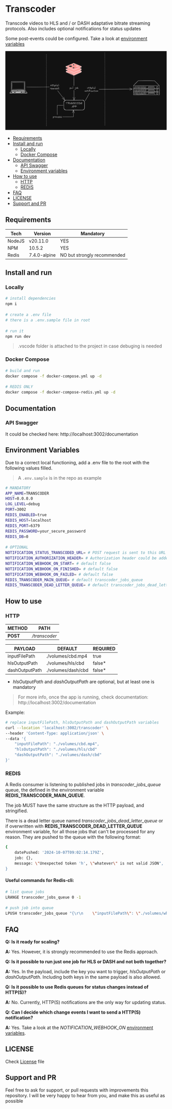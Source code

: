 # Transcoder

Transcode videos to HLS and / or DASH adaptative bitrate streaming protocols. Also includes optional notifications for status updates

Some post-events could be configured. Take a look at [environment variables](#environment-variables)

![Architechture](./assets/arch.png)

* [Requirements](#requirements)
* [Install and run](#install-and-run)
    * [Locally](#locally)
    * [Docker Compose](#docker-compose)
* [Documentation](#documentation)
    * [API Swagger](#api-swagger)
    * [Environment variables](#environment-variables)
* [How to use](#how-to-use)
    * [HTTP](#http)
    * [REDIS](#redis)
* [FAQ](#faq)
* [LICENSE](#license)
* [Support and PR](#support-and-pr)

## Requirements
| Tech       	| Version  	   | Mandatory  
|------------	|--------------|--------------|
| NodeJS     	| v20.11.0 	   | YES
| NPM        	| 10.5.2   	   | YES
| Redis         | 7.4.0-alpine | NO but strongly recommended

## Install and run
### Locally
```sh
# install dependencies
npm i

# create a .env file
# there is a .env.sample file in root

# run it
npm run dev
```
> .vscode folder is attached to the project in case debuging is needed

### Docker Compose
```sh
# build and run
docker compose -f docker-compose.yml up -d

# REDIS ONLY
docker compose -f docker-compose-redis.yml up -d
```

## Documentation
### API Swagger
It could be checked here: http://localhost:3002/documentation

## Environment Variables
Due to a correct local functioning, add a .env file to the root with the following values filled.

> A `.env.sample` is in the repo as example

```sh
# MANDATORY
APP_NAME=TRANSCODER
HOST=0.0.0.0
LOG_LEVEL=debug
PORT=3002
REDIS_ENABLED=true
REDIS_HOST=localhost
REDIS_PORT=6379
REDIS_PASSWORD=your_secure_password
REDIS_DB=0

# OPTIONAL
NOTIFICATION_STATUS_TRANSCODED_URL= # POST request is sent to this URL for transcoding status updates
NOTIFICATION_AUTHORIZATION_HEADER= # Authorization header could be added to notification requests
NOTIFICATION_WEBHOOK_ON_START= # default false
NOTIFICATION_WEBHOOK_ON_FINISHED= # default false
NOTIFICATION_WEBHOOK_ON_FAILED= # default false
REDIS_TRANSCODER_MAIN_QUEUE= # default transcoder_jobs_queue
REDIS_TRANSCODER_DEAD_LETTER_QUEUE= # default transcoder_jobs_dead_letter_queue
```

## How to use

### HTTP
| METHOD      | PATH 	        
|-------------|---------------
| __POST__      	| _/transcoder_ 


| PAYLOAD        | DEFAULT          | REQUIRED
|----------------|------------------|---------------|
| inputFilePath  |./volumes/cbd.mp4 | true
| hlsOutputPath  |./volumes/hls/cbd | false*
| dashOutputPath |./volumes/dash/cbd| false*

* _hlsOutputPath_ and _dashOutputPath_ are optional, but at least one is mandatory

> For more info, once the app is running, check documentation: http://localhost:3002/documentation

Example: 
```sh
# replace inputFilePath, hlsOutputPath and dashOutputPath variables
curl --location 'localhost:3002/transcoder' \
--header 'Content-Type: application/json' \
--data '{
    "inputFilePath": "./volumes/cbd.mp4",
    "hlsOutputPath": "./volumes/hls/cbd"
    "dashOutputPath": "./volumes/dash/cbd"
}'
```

### REDIS
A Redis consumer is listening to published jobs in _transcoder_jobs_queue_ queue, the defined in the environment variable __REDIS_TRANSCODER_MAIN_QUEUE__.

The job MUST have the same structure as the HTTP payload, and stringified.

There is a dead letter queue named _transcoder_jobs_dead_letter_queue_ or if overwritten with __REDIS_TRANSCODER_DEAD_LETTER_QUEUE__ environment variable, for all those jobs that can't be processed for any reason. They are pushed to the queue with the following format:
```sh
{
    datePushed: '2024-10-07T09:02:14.179Z',
    job: {},
    message: \"Unexpected token 'h', \"whatever\" is not valid JSON",
}
```

#### Useful commands for Redis-cli:
```sh
# list queue jobs
LRANGE transcoder_jobs_queue 0 -1

# push job into queue
LPUSH transcoder_jobs_queue "{\r\n    \"inputFilePath\": \"./volumes/whatever.mp4\",\r\n    \"hlsOutputPath\": \"./volumes/hls/whatever\"\r\n}"
```

## FAQ
__Q: Is it ready for scaling?__

__A:__ Yes. However, it is strongly recommended to use the Redis approach.

__Q: Is it possible to run just one job for HLS or DASH and not both together?__

__A:__ Yes. In the payload, include the key you want to trigger, _hlsOutputPath_ or _dashOutputPath_. Including both keys in the same payload is also allowed.

__Q: Is it possible to use Redis queues for status changes instead of HTTP(S)?__

__A:__ No. Currently, HTTP(S) notifications are the only way for updating status.

__Q: Can I decide which change events I want to send a HTTP(S) notification?__

__A:__ Yes. Take a look at the _NOTIFICATION_WEBHOOK_ON_ [environment variables](#environment-variables).


## LICENSE
Check [License](./LICENSE) file


## Support and PR
Feel free to ask for support, or pull requests with improvements this repository. I will be very happy to hear from you, and make this as useful as possible